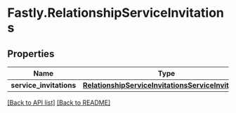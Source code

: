 # Fastly.RelationshipServiceInvitations

## Properties

Name | Type | Description | Notes
------------ | ------------- | ------------- | -------------
**service_invitations** | [**RelationshipServiceInvitationsServiceInvitations**](RelationshipServiceInvitationsServiceInvitations.md) |  | [optional] 



[[Back to API list]](../../README.md#endpoints) [[Back to README]](../../README.md)
